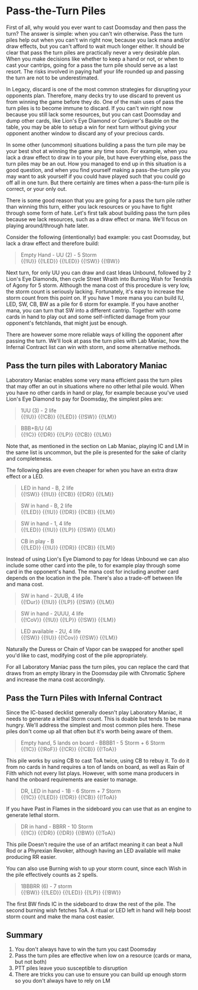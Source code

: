 # Pass-the-Turn Piles

First of all, why would you ever want to cast Doomsday and then pass the turn?
The answer is simple: when you can't win otherwise. Pass the turn piles help out
when you can't win right now, because you lack mana and/or draw effects, but you
can't afford to wait much longer either. It should be clear that pass the turn
piles are practically never a very desirable plan. When you make decisions like
whether to keep a hand or not, or when to cast your cantrips, going for a pass
the turn pile should serve as a last resort. The risks involved in paying half
your life rounded up and passing the turn are not to be underestimated.

In Legacy, discard is one of the most common strategies for disrupting your
opponents plan. Therefore, many decks try to use discard to prevent us from
winning the game before they do. One of the main uses of pass the turn piles is
to become immune to discard. If you can't win right now because you still lack
some resources, but you can cast Doomsday and dump other cards, like Lion's Eye
Diamond or Conjurer's Bauble on the table, you may be able to setup a win for
next turn without giving your opponent another window to discard any of your
precious cards.

In some other (uncommon) situations building a pass the turn pile may be your
best shot at winning the game any time soon. For example, when you lack a draw
effect to draw in to your pile, but have everything else, pass the turn piles
may be an out. How you managed to end up in this situation is a good question,
and when you find yourself making a pass-the-turn pile you may want to ask
yourself if you could have played such that you could go off all in one turn.
But there certainly are times when a pass-the-turn pile is correct, or your only
out.

There is some good reason that you are going for a pass the turn pile rather
than winning this turn, either you lack resources or you have to fight through
some form of hate. Let's first talk about building pass the turn piles because
we lack resources, such as a draw effect or mana. We'll focus on playing
around/through hate later.

Consider the following (intentionally) bad example: you cast Doomsday, but lack
a draw effect and therefore build:

> Empty Hand - UU (2) - 5 Storm  
> {{!IU}} {{!LED}} {{!LED}} {{!SW}} {{!BW}}  

Next turn, for only UU you can draw and cast Ideas Unbound, followed by 2 Lion's
Eye Diamonds, then cycle Street Wraith into Burning Wish for Tendrils of Agony
for 5 storm. Although the mana cost of this procedure is very low, the storm
count is seriously lacking. Fortunately, it's easy to increase the storm count
from this point on. If you have 1 more mana you can build IU, LED, SW, CB, BW as
a pile for 6 storm for example. If you have another mana, you can turn that SW
into a different cantrip. Together with some cards in hand to play out and some
self-inflicted damage from your opponent's fetchlands, that might just be
enough.

There are however some more reliable ways of killing the opponent after passing
the turn. We'll look at pass the turn piles with Lab Maniac, how the Infernal
Contract list can win with storm, and some alternative methods.

## Pass the turn piles with Laboratory Maniac

Laboratory Maniac enables some very mana efficient pass the turn piles that may
offer an out in situations where no other lethal pile would. When you have no
other cards in hand or play, for example because you've used Lion's Eye Diamond
to pay for Doomsday, the simplest piles are:

> 1UU (3) - 2 life  
> {{!IU}} {{!CB}} {{!LED}} {{!SW}} {{!LM}}  

> BBB+B/U (4)  
> {{!IC}} {{!DR}} {{!LP}} {{!CB}} {{!LM}}  

Note that, as mentioned in the section on Lab Maniac, playing IC and LM in the
same list is uncommon, but the pile is presented for the sake of clarity and
completeness.

The following piles are even cheaper for when you have an extra draw effect or a
LED.

> LED in hand - B, 2 life  
> {{!SW}} {{!IU}} {{!CB}} {{!DR}} {{!LM}}  

> SW in hand - B, 2 life  
> {{!LED}} {{!IU}} {{!DR}} {{!CB}} {{!LM}}  

> SW in hand - 1, 4 life  
> {{!LED}} {{!IU}} {{!LP}} {{!SW}} {{!LM}}  

> CB in play - B  
> {{!LED}} {{!IU}} {{!DR}} {{!CB}} {{!LM}}  

Instead of using Lion's Eye Diamond to pay for Ideas Unbound we can also include
some other card into the pile, to for example play through some card in the
opponent's hand. The mana cost for including another card depends on the
location in the pile. There's also a trade-off between life and mana cost.

> SW in hand - 2UUB, 4 life  
> {{!Dur}} {{!IU}} {{!LP}} {{!SW}} {{!LM}}  

> SW in hand - 2UUU, 4 life  
> {{!CoV}} {{!IU}} {{!LP}} {{!SW}} {{!LM}}  

> LED available - 2U, 4 life  
> {{!SW}} {{!IU}} {{!Cov}} {{!SW}} {{!LM}}  

Naturally the Duress or Chain of Vapor can be swapped for another spell you'd
like to cast, modifying cost of the pile appropriately.

For all Laboratory Maniac pass the turn piles, you can replace the card that
draws from an empty library in the Doomsday pile with Chromatic Sphere and
increase the mana cost accordingly.

## Pass the Turn Piles with Infernal Contract

Since the IC-based decklist generally doesn't play Laboratory Maniac, it needs
to generate a lethal Storm count. This is doable but tends to be mana hungry.
We'll address the simplest and most common piles here. These piles don't come up
all that often but it's worth being aware of them.

> Empty hand, 5 lands on board - BBBB1 - 5 Storm + 6 Storm  
> {{!IC}} {{!RoF}} {{!CR}} {{!CB}} {{!ToA}}  

This pile works by using CB to cast ToA twice, using CB to rebuy it. To do it
from no cards in hand requires a ton of lands on board, as well as Rain of Filth
which not every list plays. However, with some mana producers in hand the
onboard requirements are easier to manage.

> DR, LED in hand - 1B - 6 Storm + 7 Storm  
> {{!IC}} {{!LED}} {{!DR}} {{!CB}} {{!ToA}}  

If you have Past in Flames in the sideboard you can use that as an engine to
generate lethal storm.

> DR in hand - BBRR - 10 Storm  
> {{!IC}} {{!DR}} {{!DR}} {{!BW}} {{!ToA}}  

This pile Doesn't require the use of an artifact meaning it can beat a Null Rod
or a Phyrexian Revoker, although having an LED available will make producing RR
easier.

You can also use Burning wish to up your storm count, since each Wish in the
pile effectively counts as 2 spells.

> 1BBBRR (6) - 7 storm  
> {{!BW}} {{!LED}} {{!LED}} {{!LP}} {{!BW}}  

The first BW finds IC in the sideboard to draw the rest of the pile. The second
burning wish fetches ToA. A ritual or LED left in hand will help boost storm
count and make the mana cost easier.

## Summary

1. You don't always have to win the turn you cast Doomsday
2. Pass the turn piles are effective when low on a resource (cards or mana, but
   not both)
3. PTT piles leave youo susceptible to disruption
4. There are tricks you can use to ensure you can build up enough storm so you
   don't always have to rely on LM
